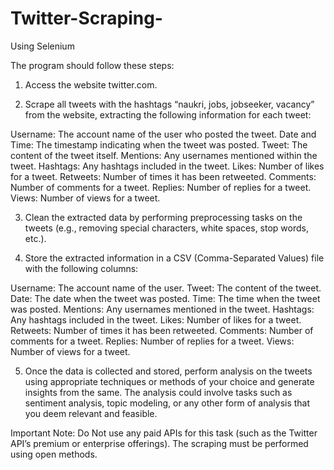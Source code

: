 # Twitter-Scraping-
Using Selenium 

The program should follow these steps:

1. Access the website twitter.com.

2. Scrape all tweets with the hashtags “naukri, jobs, jobseeker, vacancy” from the website, extracting the following information for each tweet:
   
Username: The account name of the user who posted the tweet.
Date and Time: The timestamp indicating when the tweet was posted.
Tweet: The content of the tweet itself.
Mentions: Any usernames mentioned within the tweet.
Hashtags: Any hashtags included in the tweet.
Likes: Number of likes for a tweet.
Retweets: Number of times it has been retweeted.
Comments: Number of comments for a tweet.
Replies: Number of replies for a tweet.
Views: Number of views for a tweet.

3. Clean the extracted data by performing preprocessing tasks on the tweets (e.g., removing special characters, white spaces, stop words, etc.).
   
4. Store the extracted information in a CSV (Comma-Separated Values) file with the following columns:
   
Username: The account name of the user.
Tweet: The content of the tweet.
Date: The date when the tweet was posted.
Time: The time when the tweet was posted.
Mentions: Any usernames mentioned in the tweet.
Hashtags: Any hashtags included in the tweet.
Likes: Number of likes for a tweet.
Retweets: Number of times it has been retweeted.
Comments: Number of comments for a tweet.
Replies: Number of replies for a tweet.
Views: Number of views for a tweet.

5. Once the data is collected and stored, perform analysis on the tweets using appropriate techniques or methods of your choice and generate insights from the same. The analysis could involve tasks such as sentiment analysis, topic modeling, or any other form of analysis that you deem relevant and feasible.
   
Important Note:
Do Not use any paid APIs for this task (such as the Twitter API’s premium or enterprise offerings). The scraping must be performed using open methods.


